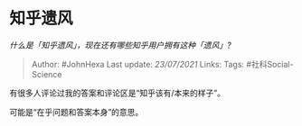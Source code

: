 # 知乎遗风
*什么是「知乎遗风」，现在还有哪些知乎用户拥有这种「遗风」?*

> Author: #JohnHexa
Last update: *23/07/2021* 
Links:
Tags: #社科Social-Science 

 
有很多人评论过我的答案和评论区是“知乎该有/本来的样子”。

可能是“在乎问题和答案本身”的意思。



